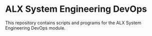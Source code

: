 # ALX System Engineering DevOps

This repository contains scripts and programs for the ALX System Engineering DevOps module.
